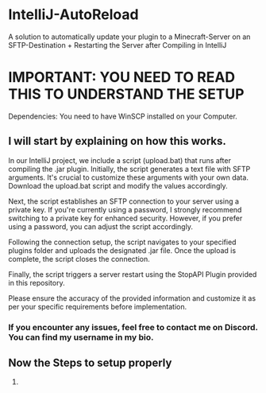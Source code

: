 # IntelliJ-AutoReload
A solution to automatically update your plugin to a Minecraft-Server on an SFTP-Destination + Restarting the Server after Compiling in IntelliJ

# IMPORTANT: YOU NEED TO READ THIS TO UNDERSTAND THE SETUP

Dependencies: You need to have WinSCP installed on your Computer.

## I will start by explaining on how this works.

In our IntelliJ project, we include a script (upload.bat) that runs after compiling the .jar plugin. Initially, the script generates a text file with SFTP arguments. It's crucial to customize these arguments with your own data. Download the upload.bat script and modify the values accordingly.

Next, the script establishes an SFTP connection to your server using a private key. If you're currently using a password, I strongly recommend switching to a private key for enhanced security. However, if you prefer using a password, you can adjust the script accordingly.

Following the connection setup, the script navigates to your specified plugins folder and uploads the designated .jar file. Once the upload is complete, the script closes the connection.

Finally, the script triggers a server restart using the StopAPI Plugin provided in this repository.

Please ensure the accuracy of the provided information and customize it as per your specific requirements before implementation.

### If you encounter any issues, feel free to contact me on Discord. You can find my username in my bio.

## Now the Steps to setup properly

1.
